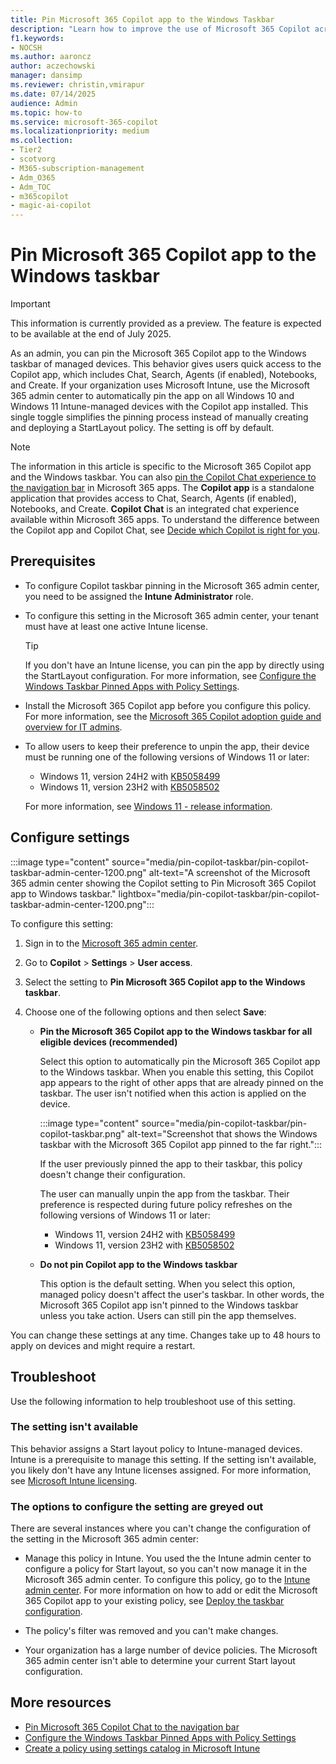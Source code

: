 ```yaml
---
title: Pin Microsoft 365 Copilot app to the Windows Taskbar
description: "Learn how to improve the use of Microsoft 365 Copilot across your organization by pinning the Copilot app to the Windows taskbar."
f1.keywords:
- NOCSH
ms.author: aaroncz
author: aczechowski
manager: dansimp
ms.reviewer: christin,vmirapur
ms.date: 07/14/2025
audience: Admin
ms.topic: how-to
ms.service: microsoft-365-copilot
ms.localizationpriority: medium
ms.collection: 
- Tier2
- scotvorg
- M365-subscription-management 
- Adm_O365
- Adm_TOC
- m365copilot
- magic-ai-copilot
---
```


# Pin Microsoft 365 Copilot app to the Windows taskbar

> [!IMPORTANT]
> This information is currently provided as a preview. The feature is expected to be available at the end of July 2025.

As an admin, you can pin the Microsoft 365 Copilot app to the Windows taskbar of managed devices. This behavior gives users quick access to the Copilot app, which includes Chat, Search, Agents (if enabled), Notebooks, and Create. If your organization uses Microsoft Intune, use the Microsoft 365 admin center to automatically pin the app on all Windows 10 and Windows 11 Intune-managed devices with the Copilot app installed. This single toggle simplifies the pinning process instead of manually creating and deploying a StartLayout policy. The setting is off by default.

> [!NOTE]
> The information in this article is specific to the Microsoft 365 Copilot app and the Windows taskbar. You can also [pin the Copilot Chat experience to the navigation bar](pin-copilot-chat-navbar.md) in Microsoft 365 apps. The **Copilot app** is a standalone application that provides access to Chat, Search, Agents (if enabled), Notebooks, and Create. **Copilot Chat** is an integrated chat experience available within Microsoft 365 apps. To understand the difference between the Copilot app and Copilot Chat, see [Decide which Copilot is right for you](which-copilot-for-your-organization.md).

## Prerequisites

- To configure Copilot taskbar pinning in the Microsoft 365 admin center, you need to be assigned the **Intune Administrator** role.

- To configure this setting in the Microsoft 365 admin center, your tenant must have at least one active Intune license.

  > [!TIP]
  > If you don't have an Intune license, you can pin the app by directly using the StartLayout configuration. For more information, see [Configure the Windows Taskbar Pinned Apps with Policy Settings](/windows/configuration/taskbar/pinned-apps?tabs=intune&pivots=windows-11).

- Install the Microsoft 365 Copilot app before you configure this policy. For more information, see the [Microsoft 365 Copilot adoption guide and overview for IT admins](microsoft-365-copilot-enablement-resources.md).

- To allow users to keep their preference to unpin the app, their device must be running one of the following versions of Windows 11 or later:

  - Windows 11, version 24H2 with [KB5058499][KB-24]
  - Windows 11, version 23H2 with [KB5058502][KB-23]

  For more information, see [Windows 11 - release information](/windows/release-health/windows11-release-information).

## Configure settings

:::image type="content" source="media/pin-copilot-taskbar/pin-copilot-taskbar-admin-center-1200.png" alt-text="A screenshot of the Microsoft 365 admin center showing the Copilot setting to Pin Microsoft 365 Copilot app to Windows taskbar." lightbox="media/pin-copilot-taskbar/pin-copilot-taskbar-admin-center-1200.png":::

To configure this setting:

1. Sign in to the [Microsoft 365 admin center](https://admin.microsoft.com/).
1. Go to **Copilot** > **Settings** > **User access**.
1. Select the setting to **Pin Microsoft 365 Copilot app to the Windows taskbar**.
1. Choose one of the following options and then select **Save**:

    - **Pin the Microsoft 365 Copilot app to the Windows taskbar for all eligible devices (recommended)**

        Select this option to automatically pin the Microsoft 365 Copilot app to the Windows taskbar. When you enable this setting, this Copilot app appears to the right of other apps that are already pinned on the taskbar. The user isn't notified when this action is applied on the device.

        :::image type="content" source="media/pin-copilot-taskbar/pin-copilot-taskbar.png" alt-text="Screenshot that shows the Windows taskbar with the Microsoft 365 Copilot app pinned to the far right.":::

        If the user previously pinned the app to their taskbar, this policy doesn't change their configuration.

        The user can manually unpin the app from the taskbar. Their preference is respected during future policy refreshes on the following versions of Windows 11 or later:

        - Windows 11, version 24H2 with [KB5058499][KB-24]
        - Windows 11, version 23H2 with [KB5058502][KB-23]

    - **Do not pin Copilot app to the Windows taskbar**

        This option is the default setting. When you select this option, managed policy doesn't affect the user's taskbar. In other words, the Microsoft 365 Copilot app isn't pinned to the Windows taskbar unless you take action. Users can still pin the app themselves.

You can change these settings at any time. Changes take up to 48 hours to apply on devices and might require a restart.

## Troubleshoot

Use the following information to help troubleshoot use of this setting.

### The setting isn't available

This behavior assigns a Start layout policy to Intune-managed devices. Intune is a prerequisite to manage this setting. If the setting isn't available, you likely don't have any Intune licenses assigned. For more information, see [Microsoft Intune licensing](/intune/intune-service/fundamentals/licenses).

### The options to configure the setting are greyed out

There are several instances where you can't change the configuration of the setting in the Microsoft 365 admin center:

- Manage this policy in Intune. You used the the Intune admin center to configure a policy for Start layout, so you can't now manage it in the Microsoft 365 admin center. To configure this policy, go to the [Intune admin center](https://intune.microsoft.com). For more information on how to add or edit the Microsoft 365 Copilot app to your existing policy, see [Deploy the taskbar configuration](/windows/configuration/taskbar/pinned-apps?tabs=intune&pivots=windows-11#deploy-the-taskbar-configuration).

- The policy's filter was removed and you can't make changes.

- Your organization has a large number of device policies. The Microsoft 365 admin center isn't able to determine your current Start layout configuration.

## More resources

- [Pin Microsoft 365 Copilot Chat to the navigation bar](pin-copilot-chat-navbar.md)
- [Configure the Windows Taskbar Pinned Apps with Policy Settings](/windows/configuration/taskbar/pinned-apps?tabs=intune&pivots=windows-11)
- [Create a policy using settings catalog in Microsoft Intune](/intune/intune-service/configuration/settings-catalog)

<!--links-->

[KB-24]: https://support.microsoft.com/topic/e31ba7c2-ff65-4863-a462-a66e30840b1a
[KB-23]: https://support.microsoft.com/topic/65d38dd2-e149-4462-9699-e2482f60b16b
